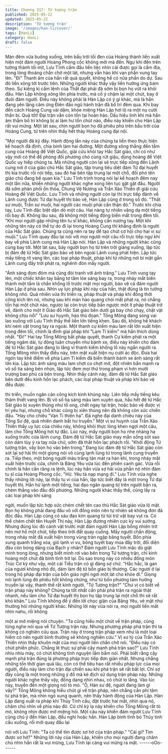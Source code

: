 ```yaml
---
title: Chương 317: Tứ tượng trận
published: 2025-05-22
updated: 2025-05-22
description: 'Tứ tượng trận'
image: '/images/han-li/cover/'
tags: [HanLi]
category: HanLi
draft: false
---
```


Màn đêm vừa buông xuống, trên bầu trời tối đen của Hoàng
thành liền xuất hiện một đám người Hoàng Phong cốc không mời
mà đến.
Ngự khí đến trên tường thành tối mịt, Lưu Tĩnh cầm đầu liền liệc
nhìn cái được gọi là cấm địa, trong lòng thoáng chần chờ một lát,
nhưng vẫn hào khí vạn phần vung tay lên.
"Đi"
Thanh âm của hắn rất quả quyết, không hề có nửa phần do dự.
Sau đó liền xông tới trước tiên.
Những người khác thấy vậy liền hưởng ứng bám theo. Sự kiêng
kị cấm lệnh của Thất đại phái đã sớm bị bọn họ vứt ra khỏi đầu.
Hàn Lập không xông lên phía trước, mà cố ý chậm lại một chút,
bay ở đuôi đám người.
Điều này không phải là Hàn Lập có ý gì khác, mà là hắn đang yên
lặng cảm ứng Điên đảo ngũ hành trận đã bố trí đêm qua.
Khi bay đến cách Hoàng Cung vài dặm, khóe miệng Hàn Lập hơi
lộ ra một nụ cười thần bí.
Quá tốt! Đại trận vẫn còn tồn tại hoàn hảo. Dấu hiệu linh khí mà
hắn âm thầm bố trí không bị ai làm hư tổn chút nào, điều này
khiến cho Hàn Lập rất vui mừng.
Một lát sau, chín người bọn họ đã phiêu phù trên bầu trời của
Hoàng Cung, từ trên nhìn thấy hết thảy Hoàng cung đại nội.

"Mọi người đã kỹ đây. Hành động lần này của chúng ta liền theo
thực hiện kế hoạch đã định, chia binh làm hai đường. Một đường
xông thẳng đến tẩm cung của Hoàng đế Việt Quốc, giải cứu khỏi
tay Hắc Sát giáo, chỉ có như vậy mới có thể đề phòng đối phương
chó cùng rứt giậu, dùng hoàng đế Việt Quốc uy hiếp chúng ta. Mà
những người còn lại sẽ trực tiếp xông đến Lãnh cung nơi ở của
giáo chủ Hắc Sát giáo, tập trung tiêu diệt đám Tứ đại huyết thị kia
trước rồi nói tiếp, sau đó hai bên tập trung lại một chỗ, đối phó tên
giáo chủ đang bế quan kia." Lưu Tĩnh trịnh trọng nói lại kế hoạch
đêm nay một lần nữa, khiến những người khác nghe xong liên tục
gật gật đầu.
Người đã sớm phân phối ổn thỏa, Chung Vệ Nương và Trần Xảo
Thiến đi giải cứu Hoàng đế Việt Quốc. Lưu Tĩnh và những người
còn lại thì trực tiếp đánh về Lãnh cung được Tứ đại huyết thị bảo
vệ, Hàn Lập cũng ở trong số đó.
"Thất sư muội, Trần sư muội, hai người các muội phải cẩn thận
đó." Trước khi chia tay, Lưu Tĩnh đặc biệt dặn dò một câu.
Hai nàng tự nhiên vâng dạ một tiếng rồi bay đi.
Không lâu sau, đã không một tiếng động biến mất trong đêm tối.
"Khi mọi người gặp những tên tu sĩ khác, không cần nương tay.
Một khi những tên này có thể tự do đi lại trong Hoàng Cung thì
khẳng định là người của Hắc Sát giáo. Chúng ta cũng nên ra tay
để tạo chút cơ hội cho hai vị sư muội." Lưu Tĩnh quay đầu lại nói
với mọi người một câu rồi trực tiếp ngự khí bay về phía Lãnh
cung mà Hàn Lập nói.
Hàn Lập và những người khác cũng cùng bay tới.
Một lát sau, bảy người bọn họ từ trên trời giáng xuống, lập tức bị
đám đệ tử Hắc Sát giáo bảo vệ bên ngoài Lãnh cung phát hiện.
Lập tức mấy tiếng rít vang lên, các loại pháp thuật, pháp khí từ
những nơi bí mật gần Lãnh cung đầy trời phát ra, nghênh đón
mấy người.

"Ánh sáng đom đóm mà cũng đòi tranh với ánh trăng."
Lưu Tĩnh vung tay lên, một chiếc khăn tay bằng tơ tằm lóe sáng
bay ra, trong nháy mắt biến thành một tấm lá chắn khổng lồ trước
mặt mọi người, bảo vệ cả đám người Hàn Lập ở phía sau. Nhìn
uy lực pháp khí này của hắn, thật đúng là tin tưởng không nhỏ.
Quả nhiên vừa thi triển ra, pháp thuật và pháp khí đồng thời công
kích lên nó, nhưng sau khi màn hào quang chói mắt phát ra, nó
chẳng tổn hại một chút nào, ngược lại còn trực tiếp bắn ngược
một ít pháp thuật trở về, đánh cho một ít Giáo đồ Hắc Sát giáo
bên dưới gà bay chó chạy, chật vật không chịu nổi"
"Lưu sư huynh, hảo thủ đoạn."
Tống Mông đang sóng vai lao xuống với Lưu Tĩnh thấy thế liền lớn
tiếng khen. Sau đó, không hề khách khí ném vật trong tay ra
ngoài.
Một thanh cự kiếm màu lam rất lớn xuất hiện trong đêm tối, chính
là đỉnh giai pháp khí "Lam Ti kiếm" mà hắn thích dùng nhất.
"Đi!"
Hai tay Tống Mông bắt pháp quyết, thanh Cự kiếm phát ra một
tiếng ngâm dài, tự động luân chuyển như bánh xe, điều này khiến
cho đám đệ tử Hắc Sát giáo đang lo lắng vì thanh kiếm khổng lồ
này ngẩn người ra.
Tống Mông nhìn thấy điều này, trên mặt xuất hiện nụ cười ác độc.
Đưa hai ngón tay khẽ điểm về phía Lam Ti kiếm đã biến thành
bánh xe ánh sáng rất lớn kia.
Lập tức ánh sáng màu lam chợt co chợt mở, đột nhiên bắn mạnh
ra vô số tia sáng bén nhọn, lập tức đem mọi thứ trong phạm vi
hơn mười trượng bao phủ cả bên trong.
Nhìn thấy cảnh này, đám đệ tử Hắc Sát giáo bên dưới đều kinh
hồn lạc phách, các loại pháp thuật và pháp khí bảo vệ đều được

thi triển, muốn ngăn cản công kích kinh khủng này.
Liên tiếp mấy tiếng kêu thảm thiết vang lên.
Bị vô số tia sáng màu lam xuyên qua, hầu hết đệ tử Hắc Sát giáo
bị xuyên thủng như tổ ong, chết ngay tại trận, hoặc bảo vệ được
vị trí yếu hại, nhưng chỗ khác cũng bị xiên thủng nên đã không
còn sức chiến đấu.
"Hay cho chiêu "Vạn Ti thiên hạ". Đã nghe đại danh chiêu này của
Tống Sư đệ, quả nhiên danh bất hư truyền."
Một vị sư huynh của Trần Xảo Thiến thấy uy lực của chiêu này,
không khỏi thực lòng khen ngợi một câu, làm cho Tống Mông hơi
tự đắc.
Lúc này, mấy người bọn họ nhẹ nhàng hạ xuống trước cửa lãnh
cung. Đám đệ tử Hắc Sát giáo may mắn sống sót sao còn dám
tùy ý ra tay nữa chứ, sớm đã thất hồn lạc phách rồi.
"Khởi động Tứ tượng trận, vây bọn họ vào bên trong."
Đang lúc đám đệ tử Hắc Sát giáo còn sót lại sợ hãi thì một giọng
nói vô cùng lạnh lùng từ trong lãnh cung truyền ra.
Tiếp theo, một bóng người màu trắng tản mát ra hàn khí, trong
nháy mắt xuất hiện trước cửa, chính là Băng Yêu vừa lúc đến
phiên canh gác.
Vừa rồi chính là hắn cắn răng ra lệnh, lúc này hắn vừa sợ hãi vừa
phẫn nộ nhìn đám tu sĩ của Hoàng Phong cốc.
"Hừ. Yêu tà nạp mạng đi."
Lưu Tĩnh vừa nghe thấy những lời này, lại thấy tu vi của hắn, lập
tức biết đây là một trong Tứ đại huyết thị. Hắn hừ lạnh một tiếng,
hai đạo ngân quang từ trên người bắn ra, chém thẳng vào đầu đối
phương.
Những người khác thấy thế, cũng lấy ra các loại pháp khí sáng

ngời, muốn lập tức hợp sức chém chết tên cao thủ Hắc Sát giáo
vừa lộ mặt. Bọn họ không phải đang đấu võ với đồng môn nên tự
nhiên sẽ không đơn đả độc đấu.
Hàn Lập cũng có sáu đạo kim quang từ túi trữ vật bay vụt ra.
Có thể chém chết tên Huyết Thị này, Hàn Lập đương nhiên cực kỳ
vui sướng.
Nhưng đúng lúc đó cảnh vật trước mặt đám người Hàn Lập bỗng
nhiên trở nên mơ hồ một chút, tiếp theo trời đất quay cuồng.
Mấy người chấn động, trong nháy mắt đã xuất hiện trong vùng
tràn ngập băng tuyết.
Bốn phía xung quanh trắng xóa, gió lạnh vi vu, bông tuyết bay
múa đầy trời, đối diện đâu còn bóng dáng của Bạch y nhân?
Đám người Lưu Tĩnh mặc dù giật mình trong lòng, nhưng biết
mình rơi vào bên trong Tứ tượng trận, chỉ kinh hoàng một chút đã
bình tĩnh trở lại.
Dù sao trong này có nhiều đồng môn Trúc Cơ kỳ như vậy, một cái
Tiểu trận có gì đáng sợ chứ.
"Hắc hắc, lá gan của ngươi không nhỏ đó, dám làm đệ tử bổn
giáo bị thương. Các ngươi ở lại trong hộ pháp đại trận của bổn
giáo nghỉ ngơi một lát cho khỏe đi." Giọng nói lạnh lùng đó phiêu
hốt không chừng, như từ bốn phương tám hướng truyền lại vậy,
thanh thế rất kinh người.
"Tứ Tượng trận?"
"Chư vị có biết về trận pháp này không? Chúng ta tốt nhất cần
phải phá trận ra ngoài thật nhanh, nếu làm cho Tứ đại huyết thị
bọn họ tập trung lại một chỗ thì sẽ rất khó khăn." Lưu Tĩnh không
để ý đến lời chọc giận của Băng Yêu, vẻ mặt như thường hỏi
những người khác.
Những lời này vừa nói ra, mọi người liền mắt nhìn nahu, rồi không

một ai mở miệng nói chuyện.
"Ta cũng hiểu một chút về trận pháp, cũng từng nghe nói qua về
Tứ Tượng trận này. Nhưng phương pháp phá trận thì ta không có
nghiên cứu qua. Trận này ở trong trận pháp xem như là một loại
hiếm có nên người bình thường sẽ không nghiên cứu." Vị xư tỷ
của Trần Xảo Thiến nhìn thấy khuôn mặt của mọi người liền chần
chờ nói.
"Điều này có chút phiền phức. Chẳng lẽ thực sự phải cậy mạnh
phá trận sao?" Lưu Tĩnh nhíu nhíu mày, có chút không tình
nguyện lẩm bẩm nói.
Phải biết rằng cậy mạnh phá trận đúng là phương pháp trực tiếp
đơn giản nhất. Nhưng chẳng những tốn thời gian quá lâu, còn có
thể tiêu hao rất nhiều pháp lực của mọi người, điều này làm cho
trận đại chiến sau khi phá trận sẽ rất bất lợi. Chỉ sợ đây cũng là
một trong những ý đồ mà kẻ địch sử dụng trận pháp này.
Những người khác nghe thấy vậy, đồng dạng nhìn nhau, có chút
lo lắng.
Vào lúc này, truyền đến một giọng nói tò mò.
"Ồ, Hàn sư đệ, ngươi đang làm gì vậy?"
Tống Mông không hiểu chút gì về trận pháp, nên chẳng cần phí
tâm tư phá trận, mà nhìn ngó xung quanh, nên thấy hành động
của Hàn Lập.
Hàn Lập đang xuất ra pháp khí Thủy Tinh cầu, đặt trước hai mắt,
nhìn qua nó, chăm chú nhìn về phía nào đó.
Cử chỉ kỳ lạ này khiến cho Tống Mông rất tò mò, không nhịn được
mở miệng hỏi.
Một câu này khiến đám người Lưu Tĩnh cũng chú ý đến Hàn Lập,
đều nghi hoặc hắn.
Hàn Lập bình tĩnh bỏ Thủy tinh cầu xuống, rồi mới quay đầu lại

nói với Lưu Tĩnh:
"Ta có thể tìm được sơ hở của trận pháp."
"Cái gì? Tìm được sơ hở?"
Những lời này của Hàn Lập, khiến cho mọi người đang chăm chú
nhìn hắn rất là vui mừng, Lưu Tĩnh lại càng vui mừng ra mặt.
------oOo------
